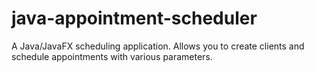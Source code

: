# java-appointment-scheduler
A Java/JavaFX scheduling application. Allows you to create clients and schedule appointments with various parameters.
